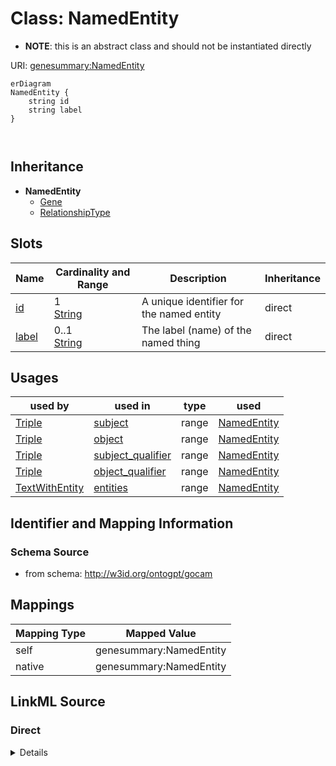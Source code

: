 

# Class: NamedEntity


* __NOTE__: this is an abstract class and should not be instantiated directly


URI: [genesummary:NamedEntity](http://w3id.org/ontogpt/genesummary/NamedEntity)



```mermaid
erDiagram
NamedEntity {
    string id  
    string label  
}



```




## Inheritance
* **NamedEntity**
    * [Gene](Gene.md)
    * [RelationshipType](RelationshipType.md)



## Slots

| Name | Cardinality and Range | Description | Inheritance |
| ---  | --- | --- | --- |
| [id](id.md) | 1 <br/> [String](String.md) | A unique identifier for the named entity | direct |
| [label](label.md) | 0..1 <br/> [String](String.md) | The label (name) of the named thing | direct |





## Usages

| used by | used in | type | used |
| ---  | --- | --- | --- |
| [Triple](Triple.md) | [subject](subject.md) | range | [NamedEntity](NamedEntity.md) |
| [Triple](Triple.md) | [object](object.md) | range | [NamedEntity](NamedEntity.md) |
| [Triple](Triple.md) | [subject_qualifier](subject_qualifier.md) | range | [NamedEntity](NamedEntity.md) |
| [Triple](Triple.md) | [object_qualifier](object_qualifier.md) | range | [NamedEntity](NamedEntity.md) |
| [TextWithEntity](TextWithEntity.md) | [entities](entities.md) | range | [NamedEntity](NamedEntity.md) |






## Identifier and Mapping Information







### Schema Source


* from schema: http://w3id.org/ontogpt/gocam





## Mappings

| Mapping Type | Mapped Value |
| ---  | ---  |
| self | genesummary:NamedEntity |
| native | genesummary:NamedEntity |





## LinkML Source

<!-- TODO: investigate https://stackoverflow.com/questions/37606292/how-to-create-tabbed-code-blocks-in-mkdocs-or-sphinx -->

### Direct

<details>
```yaml
name: NamedEntity
from_schema: http://w3id.org/ontogpt/gocam
abstract: true
attributes:
  id:
    name: id
    annotations:
      prompt.skip:
        tag: prompt.skip
        value: 'true'
    description: A unique identifier for the named entity
    comments:
    - this is populated during the grounding and normalization step
    from_schema: http://w3id.org/ontogpt/gocam
    identifier: true
    domain_of:
    - Gene
    - NamedEntity
    - Publication
    required: true
  label:
    name: label
    annotations:
      owl:
        tag: owl
        value: AnnotationProperty, AnnotationAssertion
    description: The label (name) of the named thing
    from_schema: http://w3id.org/ontogpt/gocam
    aliases:
    - name
    rank: 1000
    slot_uri: rdfs:label
    domain_of:
    - NamedEntity
    range: string

```
</details>

### Induced

<details>
```yaml
name: NamedEntity
from_schema: http://w3id.org/ontogpt/gocam
abstract: true
attributes:
  id:
    name: id
    annotations:
      prompt.skip:
        tag: prompt.skip
        value: 'true'
    description: A unique identifier for the named entity
    comments:
    - this is populated during the grounding and normalization step
    from_schema: http://w3id.org/ontogpt/gocam
    identifier: true
    alias: id
    owner: NamedEntity
    domain_of:
    - Gene
    - NamedEntity
    - Publication
    range: string
    required: true
  label:
    name: label
    annotations:
      owl:
        tag: owl
        value: AnnotationProperty, AnnotationAssertion
    description: The label (name) of the named thing
    from_schema: http://w3id.org/ontogpt/gocam
    aliases:
    - name
    rank: 1000
    slot_uri: rdfs:label
    alias: label
    owner: NamedEntity
    domain_of:
    - NamedEntity
    range: string

```
</details>